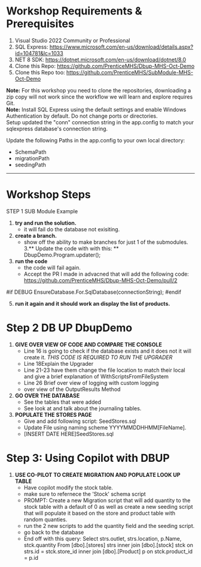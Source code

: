 # Workshop Requirements & Prerequisites

1. Visual Studio 2022 Community or Professional
2. SQL Express: https://www.microsoft.com/en-us/download/details.aspx?id=104781&lc=1033
3. NET 8 SDK: https://dotnet.microsoft.com/en-us/download/dotnet/8.0
4. Clone this Repo: https://github.com/PrenticeMHS/Dbup-MHS-Oct-Demo
5. Clone this Repo too: https://github.com/PrenticeMHS/SubModule-MHS-Oct-Demo

**Note:** For this workshop you need to clone the repositories, downloading a zip copy will not work since the workflow we will learn and explore requires Git.  
**Note:** Install SQL Express using the default settings and enable Windows Authentication by default. Do not change ports or directories.  
Setup updated the "conn" connection string in the app.config to match your sqlexpress database's connection string. 

Update the following Paths in the app.config to your own local directory:  
- SchemaPath  
- migrationPath  
- seedingPath  

---

# Workshop Steps

STEP 1 SUB Module Example

1. **try and run the solution.**
    - it will fail do the database not exisiting.
2. **create a branch.**
    - show off the ability to make branches for just 1 of the submodules.
3.** Update the code with with this: **
DbupDemo.Program.updater();
4. **run the code**
    - the code will fail again.
    - Accept the PR I made in advacned that will add the following code:
https://github.com/PrenticeMHS/Dbup-MHS-Oct-Demo/pull/2

#if DEBUG
     EnsureDatabase.For.SqlDatabase(connectionString);
#endif

5. **run it again and it should work an display the list of products.**
# Step 2 DB UP DbupDemo
1. **GIVE OVER VIEW OF CODE AND COMPARE THE CONSOLE**
    - Line 16 is going to check if the database exists and it does not it will create it. *THIS CODE IS REQUIRED TO RUN THE UPGRADER*
    - Line 18Explain the Upgrader
    - Line 21-23 have them change the file location to match their local and give a brief explanation of WithScriptsFromFileSystem
    - Line 26 Brief over view of logging with custom logging 
    - over view of the OutputResults Method
2. **GO OVER THE DATABASE**
    - See the tables that were added
    - See look at and talk about the journaling tables.
3. **POPULATE THE STORES PAGE**
    -	Give and add following script: SeedStores.sql
    -	Update File using naming scheme YYYYMMDDHHMM[FileName].
    -	[INSERT DATE HERE]SeedStores.sql

# Step 3: Using Copilot with DBUP
1. **USE CO-PILOT TO CREATE MIGRATION AND POPULATE LOOK UP TABLE**
    - Have copilot modify the stock table.
    - make sure to refernece the 'Stock' schema script
    - PROMPT: Create a new Migration script that will add quantity to the stock table with a default of 0 as well as create a new seeding script that will populate it based on the store and product table with random quanties.
    - run the 2 new scripts to add the quantity field and the seeding script.
    - go back to the database
    - End off with this query:
Select strs.outlet, strs.location, p.Name, stck.quantity
  From [dbo].[stores] strs
  inner join [dbo].[stock] stck
  on strs.id = stck.store_id
  inner join [dbo].[Product] p
  on stck.product_id = p.id
